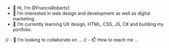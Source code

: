 - 👋 Hi, I’m @FrancisRoberts1
- 👀 I’m interested in web design and development as well as digital marketing.
- 🌱 I’m currently learning UX design, HTML, CSS, JS, C# and building my portfolio.

// - 💞️ I’m looking to collaborate on ...
// - 📫 How to reach me ...

<!---
RobertsFR/RobertsFR is a ✨ special ✨ repository because its `README.md` (this file) appears on your GitHub profile.
You can click the Preview link to take a look at your changes.
--->
